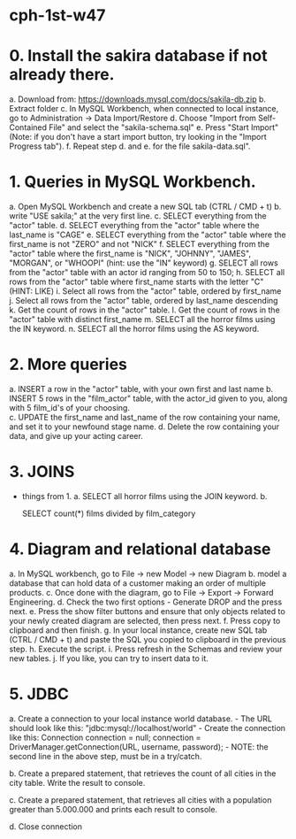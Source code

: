 # cph-1st-w47



# 0. Install the sakira database if not already there. 
a. Download from: https://downloads.mysql.com/docs/sakila-db.zip
b. Extract folder
c. In MySQL Workbench, when connected to local instance, go to Administration -> Data Import/Restore
d. Choose "Import from Self-Contained File" and select the "sakila-schema.sql"
e. Press "Start Import" 
    (Note: if you don't have a start import button, try looking in the "Import Progress tab"). 
f. Repeat step d. and e. for the file sakila-data.sql".
	

# 1. Queries in MySQL Workbench. 

a. Open MySQL Workbench and create a new SQL tab (CTRL / CMD + t) 
b. write "USE sakila;" at the very first line.
c. SELECT everything from the "actor" table.
d. SELECT everything from the "actor" table where the last_name is "CAGE"
e. SELECT everything from the "actor" table where the first_name is not "ZERO" and not "NICK"
f. SELECT everything from the "actor" table where the first_name is "NICK", "JOHNNY", "JAMES", "MORGAN", or "WHOOPI" (hint: use the "IN" keyword)
g. SELECT all rows from the "actor" table with an actor id ranging from 50 to 150;
h. SELECT all rows from the "actor" table where first_name starts with the letter "C" (HINT: LIKE)
i. Select all rows from the "actor" table, ordered by first_name	
j. Select all rows from the "actor" table, ordered by last_name descending	
k. Get the count of rows in the "actor" table.
l. Get the count of rows in the "actor" table with distinct first_name
m. SELECT all the horror films using the IN keyword.
n. SELECT all the horror films using the AS keyword. 
	
# 2. More queries 
a. INSERT a row in the "actor" table, with your own first and last name
b. INSERT 5 rows in the "film_actor" table, with the actor_id given to you, along with 5 film_id's of your choosing.  
c. UPDATE the first_name and last_name of the row containing your name, and set it to your newfound stage name. 
d. Delete the row containing your data, and give up your acting career. 

# 3. JOINS
+ things from 1.
	a. SELECT all horror films using the JOIN keyword. 
	b. 
	
	SELECT count(*) films divided by film_category


# 4. Diagram and relational database
a. In MySQL workbench, go to File -> new Model -> new Diagram
b. model a database that can hold data of a customer making an order of multiple products. 
c. Once done with the diagram, go to File -> Export -> Forward Engineering.
d. Check the two first options - Generate DROP and the press next. 
e. Press the show filter buttons and ensure that only objects related to your newly created diagram are selected, then press next. 
f. Press copy to clipboard and then finish. 
g. In your local instance, create new SQL tab (CTRL / CMD + t) and paste the SQL you copied to clipboard in the previous step. 
h. Execute the script. 
i. Press refresh in the Schemas and review your new tables. 
j. If you like, you can try to insert data to it. 
	
# 5. JDBC
a. Create a connection to your local instance world database. 
    - The URL should look like this: "jdbc:mysql://localhost/world"
    - Create the connection like this: 
        Connection connection = null; 
        connection = DriverManager.getConnection(URL, username, password);
    - NOTE: the second line in the above step, must be in a try/catch.

b. Create a prepared statement, that retrieves the count of all cities in the city table. Write the result to console. 

c. Create a prepared statement, that retrieves all cities with a population greater than 5.000.000 and prints each result to console. 

d. Close connection
	
	
	